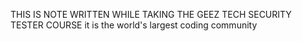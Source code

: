 THIS IS NOTE WRITTEN WHILE TAKING THE GEEZ TECH SECURITY TESTER COURSE
it is the world's largest coding community
